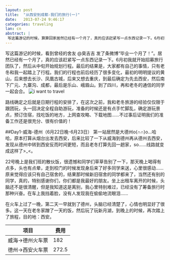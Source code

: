 ```yaml
---
layout: post
title:  "从西安到成都-我们的旅行(一)"
date:   2013-07-24 9:46:17
categories: traveling
lan: cn
abstract: |
 写这篇游记的时候，算算回家居然已经有一个月了，真的应该赶紧写一点东西记录一下。6月初我就开始招募旅行团队了，然后从中旬开始规划行程。最后的结果是，大家都有自己的事情，只有老冬和我一起踏上了行程。我们的行程也前后经历了很多变化，最初的明明提议的黄山，后来想去长沙、凤凰古城，后来又想去重庆，到最后确定为先去西安，然后南下广元、九寨沟、成都，最后是乐山、峨眉山。
---
```


写这篇游记的时候，看到曾经的舍友 @臭吉吉 发了条微博“毕业一个月了！”。居然已经有一个月了，真的应该赶紧写一点东西记录一下。6月初我就开始招募旅行团队了，然后从中旬开始规划行程。最后的结果是，大家都有自己的事情，只有老冬和我一起踏上了行程。我们的行程也前后经历了很多变化，最初的明明提议的黄山，后来想去长沙、凤凰古城，后来又想去重庆，到最后确定为先去西安，然后南下广元、九寨沟、成都，最后是乐山、峨眉山。到了四川，再和老冬的通信的同学一起会合。
![](http://carpenter.qiniudn.com/i-want-to-travel.jpg "i want to travel")

路线确定之后就是日期行程的安排了，在这次之前，我和老冬旅游的经验仅仅限于跟团玩，头一回决定全程自助游玩，准备的时候还是有点手忙脚乱，确定游玩景点，预订住宿，找吃饭的地方，上网查攻略、下载地图……不过事后证明我们的准备工作还是很充分、很有价值的！

##Day1-威海-德州（6月22日晚-6月23日）
第一站居然是大德州o(∩∩)o...哈哈，原本打算从烟台出发去西安，后来比较了一下从威海到德州再从德州去西安，发现从德州中转到西安反而时间更短，而且老冬打算先回一趟家，so……线路就变成这样了>_<。

22号晚上是我们班的散伙饭，很遗憾和同学们草草告别了一下，那天晚上喝得有点多，头也有点晕，走到校门的时候发现身后来了好多同学来送，心里很感动……原来觉得应该只有自己宿舍的，结果那时候新旧宿舍的同学都来了，当然还有别的同学，真的，特别感谢你们，你们都是我最好的朋友。坐上出租车离开的时候，头脑还不是很清醒，但是我知道这是离别，我心里特别难过，已经没有了筹备旅行时那种兴奋。在车上我挡着脸，没有人发现我在偷偷地流眼泪……

在火车上过了一晚，第二天一早就到了德州，头脑已经清楚了，心情也明显好了很多。这一天在老冬家蹭了一天的饭，然后玩了玩新月湖，到晚上的时候，再次踏上了旅程，目的地：西安。

项目|费用
---|---
威海->德州火车票|182
德州->西安火车票|272.5